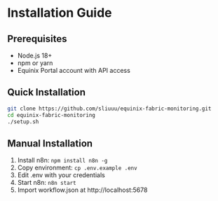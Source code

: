 # Installation Guide

## Prerequisites
- Node.js 18+
- npm or yarn
- Equinix Portal account with API access

## Quick Installation
```bash
git clone https://github.com/sliuuu/equinix-fabric-monitoring.git
cd equinix-fabric-monitoring
./setup.sh
```

## Manual Installation
1. Install n8n: `npm install n8n -g`
2. Copy environment: `cp .env.example .env`
3. Edit .env with your credentials
4. Start n8n: `n8n start`
5. Import workflow.json at http://localhost:5678
